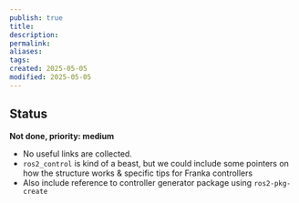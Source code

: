 ```yaml
---
publish: true
title:
description: 
permalink: 
aliases: 
tags: 
created: 2025-05-05
modified: 2025-05-05
---
```


## Status

**Not done, priority: medium**
- No useful links are collected.
- `ros2_control` is kind of a beast, but we could include some pointers on how the structure works & specific tips for Franka controllers
- Also include reference to controller generator package using `ros2-pkg-create`

